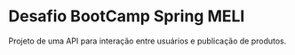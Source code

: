 # Desafio BootCamp Spring MELI

Projeto de uma API para interação entre usuários e publicação de produtos.   

